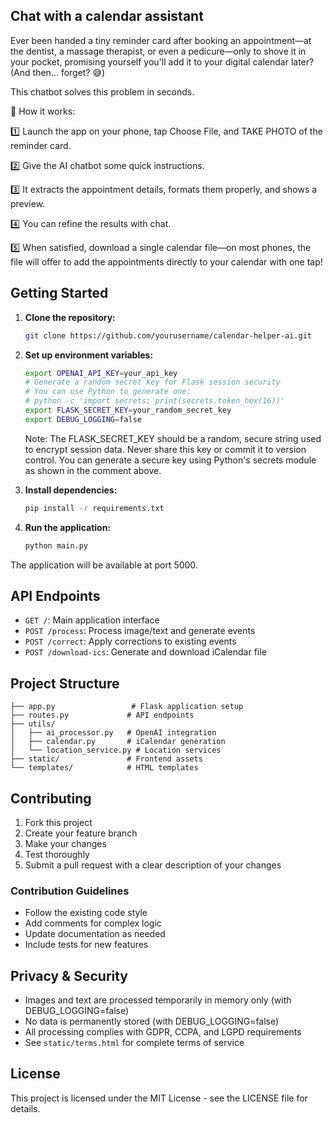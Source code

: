 ## Chat with a calendar assistant

Ever been handed a tiny reminder card after booking an appointment—at the dentist, a massage therapist, or even a pedicure—only to shove it in your pocket, promising yourself you'll add it to your digital calendar later? (And then... forget? 😅)

This chatbot solves this problem in seconds.

📸 How it works:

1️⃣ Launch the app on your phone, tap Choose File, and TAKE PHOTO of the reminder card.

2️⃣ Give the AI chatbot some quick instructions.

3️⃣ It extracts the appointment details, formats them properly, and shows a preview.

4️⃣ You can refine the results with chat.

5️⃣ When satisfied, download a single calendar file—on most phones, the file will offer to add the appointments directly to your calendar with one tap!

## Getting Started

1. **Clone the repository:**
   ```bash
   git clone https://github.com/yourusername/calendar-helper-ai.git
   ```
2. **Set up environment variables:**
   ```bash
   export OPENAI_API_KEY=your_api_key
   # Generate a random secret key for Flask session security
   # You can use Python to generate one:
   # python -c 'import secrets; print(secrets.token_hex(16))'
   export FLASK_SECRET_KEY=your_random_secret_key
   export DEBUG_LOGGING=false
   ```

   Note: The FLASK_SECRET_KEY should be a random, secure string used to encrypt session data. Never share this key or commit it to version control. You can generate a secure key using Python's secrets module as shown in the comment above.

3. **Install dependencies:**
   ```bash
   pip install -r requirements.txt
   ```

4. **Run the application:**
   ```bash
   python main.py
   ```

The application will be available at port 5000.

## API Endpoints

- `GET /`: Main application interface
- `POST /process`: Process image/text and generate events
- `POST /correct`: Apply corrections to existing events
- `POST /download-ics`: Generate and download iCalendar file

## Project Structure

```
├── app.py                 # Flask application setup
├── routes.py             # API endpoints
├── utils/
│   ├── ai_processor.py   # OpenAI integration
│   ├── calendar.py       # iCalendar generation
│   └── location_service.py # Location services
├── static/               # Frontend assets
└── templates/            # HTML templates
```

## Contributing

1. Fork this project
2. Create your feature branch
3. Make your changes
4. Test thoroughly
5. Submit a pull request with a clear description of your changes

### Contribution Guidelines

- Follow the existing code style
- Add comments for complex logic
- Update documentation as needed
- Include tests for new features

## Privacy & Security

- Images and text are processed temporarily in memory only (with DEBUG_LOGGING=false)
- No data is permanently stored (with DEBUG_LOGGING=false)
- All processing complies with GDPR, CCPA, and LGPD requirements
- See `static/terms.html` for complete terms of service

## License

This project is licensed under the MIT License - see the LICENSE file for details.
